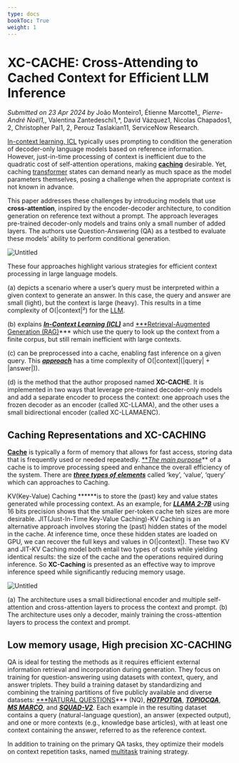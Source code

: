 ```yaml
---
type: docs
bookToc: True
weight: 1
---
```


# XC-CACHE: Cross-Attending to Cached Context for Efficient LLM Inference

*Submitted on 23 Apr 2024 by* João Monteiro1, Étienne Marcotte1,*, Pierre-André Noël1,*, Valentina Zantedeschi1,*, David Vázquez1, Nicolas Chapados1, 2, Christopher Pal1, 2, Perouz Taslakian11, ServiceNow Research.

 [In-context learning, ICL](https://www.notion.so/In-context-learning-ICL-817a5a05df7945149e6efbf8972f645c?pvs=21)  typically uses prompting to condition the generation of decoder-only language models based on reference information. However, just-in-time processing of context is inefficient due to the quadratic cost of self-attention operations, making **[caching](https://www.notion.so/7708a6d8eeaf4a7082e9da6b4b90950d?pvs=21)** desirable. Yet, caching [transformer](https://www.notion.so/e10d87b5902d4dfb94edbbecc2582efe?pvs=21) states can demand nearly as much space as the model parameters themselves, posing a challenge when the appropriate context is not known in advance.

 This paper addresses these challenges by introducing models that use **cross-attention**, inspired by the encoder-decoder architecture, to condition generation on reference text without a prompt. The approach leverages pre-trained decoder-only models and trains only a small number of added layers. The authors use Question-Answering (QA) as a testbed to evaluate these models' ability to perform conditional generation. 

![Untitled](https://prod-files-secure.s3.us-west-2.amazonaws.com/ecaf2b8d-d654-4cb1-bdb0-0aa6aa6ea46d/aee2a0ac-0dff-4ec3-a990-297af09450ac/Untitled.png)

 These four approaches highlight various strategies for efficient context processing in large language models. 

(a) depicts a scenario where a user’s query must be interpreted within a given context to generate an answer. In this case, the query and answer are small (light), but the context is large (heavy). This results in a time complexity of O(|context|²) for the [LLM](https://www.notion.so/LLM-e5c86372d9404c97ba24cb1491243a84?pvs=21).

(b) explains [***In-Context Learning (ICL)***](https://arxiv.org/abs/2005.14165) and [***Retrieval-Augmented Generation (RAG)](https://arxiv.org/abs/2005.11401)***  which use the query to look up the context from a finite corpus, but still remain inefficient with large contexts.

(c) can be preprocessed into a cache, enabling fast inference on a given query. This [***approach***](https://arxiv.org/abs/1706.03762) has a time complexity of O(|context|(|query| + |answer|)).

(d) is the method that the author proposed named **XC-CACHE**. It is implemented in two ways that leverage pre-trained decoder-only models and add a separate encoder to process the context: one approach uses the frozen decoder as an encoder (called XC-LLAMA), and the other uses a small bidirectional encoder (called XC-LLAMAENC).

## **Caching Representations and XC-CACHING**

[**Cache**](https://en.wikipedia.org/wiki/Cache_(computing)) is typically a form of memory that allows for fast access, storing data that is frequently used or needed repeatedly. [***The main purpose*](https://www.notion.so/7708a6d8eeaf4a7082e9da6b4b90950d?pvs=21)** of a cache is to improve processing speed and enhance the overall efficiency of the system. There are [***three types of elements***](https://www.notion.so/e10d87b5902d4dfb94edbbecc2582efe?pvs=21) called ‘key’, ‘value’, ‘query’ which can approaches to Caching. 

 KV(Key-Value) Caching ******is to store the (past) key and value states generated while processing context.  As an example, for [***LLAMA 2-7B***](https://arxiv.org/abs/2307.09288) using 16 bits precision shows that the smaller per-token cache teh sizes are more desirable. JIT(Just-In-Time Key-Value Caching)-KV Caching is an alternative approach involves storing the (past) hidden states of the model in the cache. At inference time, once these hidden states are loaded on GPU, we can recover the full keys and values in O(|context|). These two KV and JIT-KV Caching model both entail two types of costs while yielding identical results: the size of the cache and the operations required during inference. So **XC-Caching** is presented as an effective way to improve inference speed while significantly reducing memory usage.

![Untitled](https://prod-files-secure.s3.us-west-2.amazonaws.com/ecaf2b8d-d654-4cb1-bdb0-0aa6aa6ea46d/4e810569-e761-4ed0-a754-ee658a9fb77e/Untitled.png)

(a) The architecture uses a small bidirectional encoder and multiple self-attention and cross-attention layers to process the context and prompt.
(b) The architecture uses only a decoder, mainly training the cross-attention layers to process the context and prompt.

## Low memory usage, High precision XC-CACHING

 QA is ideal for testing the methods as it requires efficient external information retrieval and incorporation during generation. They focus on training for question-answering using datasets with context, query, and answer triplets. They build a training dataset by standardizing and combining the training partitions of five publicly available and diverse datasets: [***NATURAL QUESTIONS](https://aclanthology.org/Q19-1026/)*** (NQ), [***HOTPOTQA***](https://arxiv.org/abs/1809.09600), [***TOPIOCQA***](https://aclanthology.org/2022.tacl-1.27/), [***MS MARCO***](https://arxiv.org/abs/1611.09268), and [***SQUAD-V2***](https://aclanthology.org/P18-2124/). Each example in the resulting dataset contains a query (natural-language question), an answer (expected output), and one or more contexts (e.g., knowledge base articles), with at least one context containing the answer, referred to as the reference context. 

 In addition to training on the primary QA tasks, they optimize their models on context repetition tasks, named [multitask](https://www.v7labs.com/blog/multi-task-learning-guide) training strategy.
